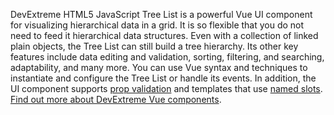 DevExtreme HTML5 JavaScript Tree List is a powerful Vue UI component for visualizing hierarchical data in a grid. It is so flexible that you do not need to feed it hierarchical data structures. Even with a collection of linked plain objects, the Tree List can still build a tree hierarchy. Its other key features include data editing and validation, sorting, filtering, and searching, adaptability, and many more. You can use Vue syntax and techniques to instantiate and configure the Tree List or handle its events. In addition, the UI component supports [prop validation](https://vuejs.org/v2/guide/components-props.html#Prop-Validation) and templates that use [named slots](https://vuejs.org/v2/guide/components-slots.html#Named-Slots). [Find out more about DevExtreme Vue components](/Documentation/Guide/Vue_Components/DevExtreme_Vue_Components/).